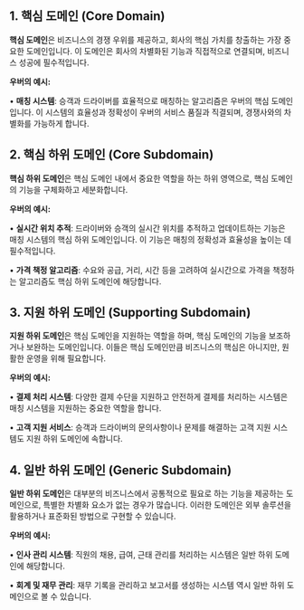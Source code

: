 ## 1. 핵심 도메인 (Core Domain)

**핵심 도메인**은 비즈니스의 경쟁 우위를 제공하고, 회사의 핵심 가치를 창출하는 가장 중요한 도메인입니다. 이 도메인은 회사의 차별화된 기능과 직접적으로 연결되며, 비즈니스 성공에 필수적입니다.

**우버의 예시:**

• **매칭 시스템**: 승객과 드라이버를 효율적으로 매칭하는 알고리즘은 우버의 핵심 도메인입니다. 이 시스템의 효율성과 정확성이 우버의 서비스 품질과 직결되며, 경쟁사와의 차별화를 가능하게 합니다.


## 2. 핵심 하위 도메인 (Core Subdomain)

**핵심 하위 도메인**은 핵심 도메인 내에서 중요한 역할을 하는 하위 영역으로, 핵심 도메인의 기능을 구체화하고 세분화합니다.

**우버의 예시:**

• **실시간 위치 추적**: 드라이버와 승객의 실시간 위치를 추적하고 업데이트하는 기능은 매칭 시스템의 핵심 하위 도메인입니다. 이 기능은 매칭의 정확성과 효율성을 높이는 데 필수적입니다.

• **가격 책정 알고리즘**: 수요와 공급, 거리, 시간 등을 고려하여 실시간으로 가격을 책정하는 알고리즘도 핵심 하위 도메인에 해당합니다.

## 3. 지원 하위 도메인 (Supporting Subdomain)

**지원 하위 도메인**은 핵심 도메인을 지원하는 역할을 하며, 핵심 도메인의 기능을 보조하거나 보완하는 도메인입니다. 이들은 핵심 도메인만큼 비즈니스의 핵심은 아니지만, 원활한 운영을 위해 필요합니다.

**우버의 예시:**

• **결제 처리 시스템**: 다양한 결제 수단을 지원하고 안전하게 결제를 처리하는 시스템은 매칭 시스템을 지원하는 중요한 역할을 합니다.

• **고객 지원 서비스**: 승객과 드라이버의 문의사항이나 문제를 해결하는 고객 지원 시스템도 지원 하위 도메인에 속합니다.

## 4. 일반 하위 도메인 (Generic Subdomain)

**일반 하위 도메인**은 대부분의 비즈니스에서 공통적으로 필요로 하는 기능을 제공하는 도메인으로, 특별한 차별화 요소가 없는 경우가 많습니다. 이러한 도메인은 외부 솔루션을 활용하거나 표준화된 방법으로 구현할 수 있습니다.


**우버의 예시:**

• **인사 관리 시스템**: 직원의 채용, 급여, 근태 관리를 처리하는 시스템은 일반 하위 도메인에 해당합니다.

• **회계 및 재무 관리**: 재무 기록을 관리하고 보고서를 생성하는 시스템 역시 일반 하위 도메인으로 볼 수 있습니다.